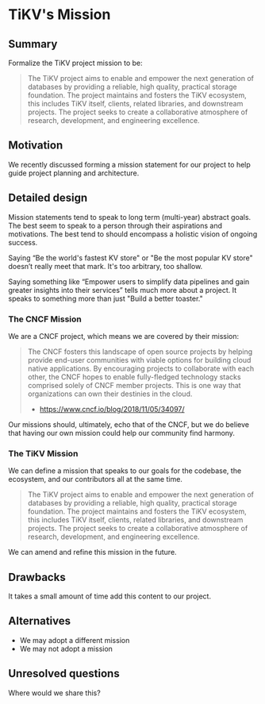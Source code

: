 # TiKV's Mission

## Summary

Formalize the TiKV project mission to be:

> The TiKV project aims to enable and empower the next generation of databases
> by providing a reliable, high quality, practical storage foundation. The
> project maintains and fosters the TiKV ecosystem, this includes TiKV itself,
> clients, related libraries, and downstream projects. The project seeks to
> create a collaborative atmosphere of research, development, and engineering
> excellence.

## Motivation

We recently discussed forming a mission statement for our project to help guide
project planning and architecture.

## Detailed design

Mission statements tend to speak to long term (multi-year) abstract goals. The best
seem to speak to a person through their aspirations and motivations. The best tend
to should encompass a holistic vision of ongoing success.

Saying “Be the world's fastest KV store" or "Be the most popular KV store"
doesn’t really meet that mark. It's too arbitrary, too shallow.

Saying something like “Empower users to simplify data pipelines and gain greater
insights into their services” tells much more about a project. It speaks to something
more than just "Build a better toaster."

### The CNCF Mission

We are a CNCF project, which means we are covered by their mission:

> The CNCF fosters this landscape of open source projects by helping provide
> end-user communities with viable options for building cloud native
> applications. By encouraging projects to collaborate with each other, the CNCF
> hopes to enable fully-fledged technology stacks comprised solely of CNCF member
> projects. This is one way that organizations can own their destinies in the cloud.
>
> - https://www.cncf.io/blog/2018/11/05/34097/

Our missions should, ultimately, echo that of the CNCF, but we do believe that
having our own mission could help our community find harmony.

### The TiKV Mission

We can define a mission that speaks to our goals for the codebase, the ecosystem,
and our contributors all at the same time.

> The TiKV project aims to enable and empower the next generation of databases
> by providing a reliable, high quality, practical storage foundation. The
> project maintains and fosters the TiKV ecosystem, this includes TiKV itself,
> clients, related libraries, and downstream projects. The project seeks to
> create a collaborative atmosphere of research, development, and engineering
> excellence.

We can amend and refine this mission in the future.

## Drawbacks

It takes a small amount of time add this content to our project.

## Alternatives

- We may adopt a different mission
- We may not adopt a mission

## Unresolved questions

Where would we share this?
